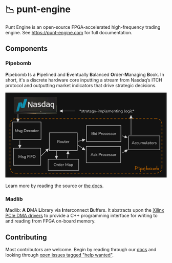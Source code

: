 # 📉 punt-engine

Punt Engine is an open-source FPGA-accelerated high-frequency trading engine. See https://punt-engine.com for full documentation.

## Components

### Pipebomb
**P**ipebomb **I**s a **P**ipelined and **E**ventually **B**alanced **O**rder-**M**anaging **B**ook.
In short, it's a discrete hardware core inputting a stream from Nasdaq’s ITCH protocol and outputting market indicators that drive strategic decisions.

![order book design](https://github.com/raquentin/punt-engine/blob/main/docs/content/images/pipelined-ob.png?raw=true)

Learn more by reading the source or [the docs](https://punt-engine.com/notes/the-architecture-of-a-pipelined-order-book#accumulators).

### Madlib
**M**adlib: **A** **D**MA **L**ibrary via **I**nterconnect **B**uffers. It abstracts upon the [Xilinx PCIe DMA drivers](https://github.com/Xilinx/dma_ip_drivers) to provide a C++ programming interface for writing to and reading from FPGA on-board memory. 

## Contributing

Most contributors are welcome. Begin by reading through our [docs](https://punt-engine.com) and looking through [open issues tagged "help wanted"](https://github.com/raquentin/punt-engine/issues?q=is%3Aissue+is%3Aopen+label%3A%22help+wanted%22).
